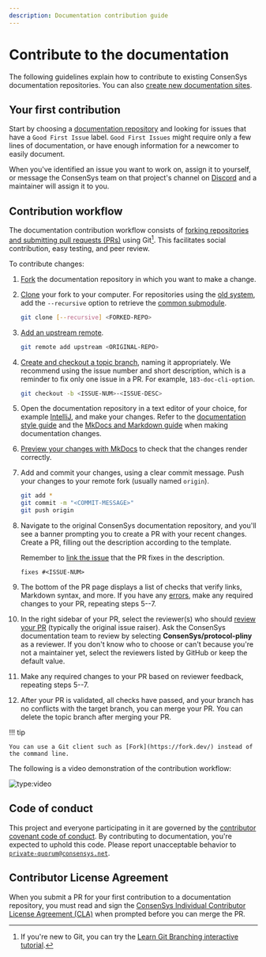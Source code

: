 ```yaml
---
description: Documentation contribution guide
---
```


# Contribute to the documentation

The following guidelines explain how to contribute to existing ConsenSys documentation repositories.
You can also [create new documentation sites](../create/create-doc-site.md).

## Your first contribution

Start by choosing a [documentation repository](../overview/index.md#documentation-system-overview) and looking for
issues that have a `Good First Issue` label.
`Good First Issues` might require only a few lines of documentation, or have enough information for a newcomer to easily
document.

When you've identified an issue you want to work on, assign it to yourself, or message the ConsenSys team on that project's channel on
[Discord](https://discord.gg/6cfyqRGbzq) and a maintainer will assign it to you.

## Contribution workflow

The documentation contribution workflow consists of
[forking repositories and submitting pull requests (PRs)](https://docs.github.com/en/pull-requests/collaborating-with-pull-requests/getting-started/about-collaborative-development-models#fork-and-pull-model)
using Git[^1].
This facilitates social contribution, easy testing, and peer review.

To contribute changes:

1. [Fork](https://docs.github.com/en/get-started/quickstart/fork-a-repo) the documentation repository in which you want
    to make a change.

1. [Clone](https://docs.github.com/en/repositories/creating-and-managing-repositories/cloning-a-repository) your fork to
    your computer.
    For repositories using the [old system](../overview/index.md#old-documentation-system), add the
    `--recursive` option to retrieve the [common submodule](use-common-submodule.md).

    ```bash
    git clone [--recursive] <FORKED-REPO>
    ```

1. [Add an upstream remote](https://docs.github.com/en/github/collaborating-with-pull-requests/working-with-forks/configuring-a-remote-for-a-fork).

    ```bash
    git remote add upstream <ORIGINAL-REPO>
    ```

1. [Create and checkout a topic branch](https://git-scm.com/book/en/v2/Git-Branching-Basic-Branching-and-Merging),
    naming it appropriately.
    We recommend using the issue number and short description, which is a reminder to fix only one issue in a PR.
    For example, `183-doc-cli-option`.

    ```bash
    git checkout -b <ISSUE-NUM>-<ISSUE-DESC>
    ```

1. Open the documentation repository in a text editor of your choice, for example
    [IntelliJ](https://www.jetbrains.com/idea/), and make your changes.
    Refer to the [documentation style guide](style-guide.md) and the
    [MkDocs and Markdown guide](markdown/index.md) when making documentation changes.

1. [Preview your changes with MkDocs](../preview/old-system.md) to check that the changes render correctly.

1. Add and commit your changes, using a clear commit message.
    Push your changes to your remote fork (usually named `origin`).

    ```bash
    git add *
    git commit -m "<COMMIT-MESSAGE>"
    git push origin
    ```

1. Navigate to the original ConsenSys documentation repository, and you'll see a banner prompting you to create a PR
    with your recent changes.
    Create a PR, filling out the description according to the template.
    <!-- markdown-link-check-disable-next-line -->
    Remember to [link the issue](https://help.github.com/en/github/managing-your-work-on-github/linking-a-pull-request-to-an-issue)
    that the PR fixes in the description.

    ```text
    fixes #<ISSUE-NUM>
    ```

1. The bottom of the PR page displays a list of checks that verify links, Markdown syntax, and more.
    If you have any [errors](fix-cicd-errors.md), make any required changes to your PR, repeating steps 5--7.

1. In the right sidebar of your PR, select the reviewer(s) who should [review your PR](review-pr.md) (typically the
    original issue raiser).
    Ask the ConsenSys documentation team to review by selecting **ConsenSys/protocol-pliny** as a reviewer.
    If you don't know who to choose or can't because you're not a maintainer yet, select the reviewers listed by GitHub
    or keep the default value.

1. Make any required changes to your PR based on reviewer feedback, repeating steps 5--7.

1. After your PR is validated, all checks have passed, and your branch has no conflicts with the target branch, you can
    merge your PR.
    You can delete the topic branch after merging your PR.

!!! tip

    You can use a Git client such as [Fork](https://fork.dev/) instead of the command line.

The following is a video demonstration of the contribution workflow:

![type:video](https://www.youtube.com/embed/rDFGvMIzHWE)

## Code of conduct

This project and everyone participating in it are governed by the
[contributor covenant code of conduct](../reference/code-of-conduct.md).
By contributing to documentation, you're expected to uphold this code.
Please report unacceptable behavior to [`private-quorum@consensys.net`](mailto:private-quorum@consensys.net).

## Contributor License Agreement

When you submit a PR for your first contribution to a documentation repository, you must read and sign the
[ConsenSys Individual Contributor License Agreement (CLA)](https://gist.github.com/rojotek/978b48a5e8b68836856a8961d6887992)
when prompted before you can merge the PR.

[^1]: If you're new to Git, you can try the [Learn Git Branching interactive
tutorial](https://learngitbranching.js.org/).
